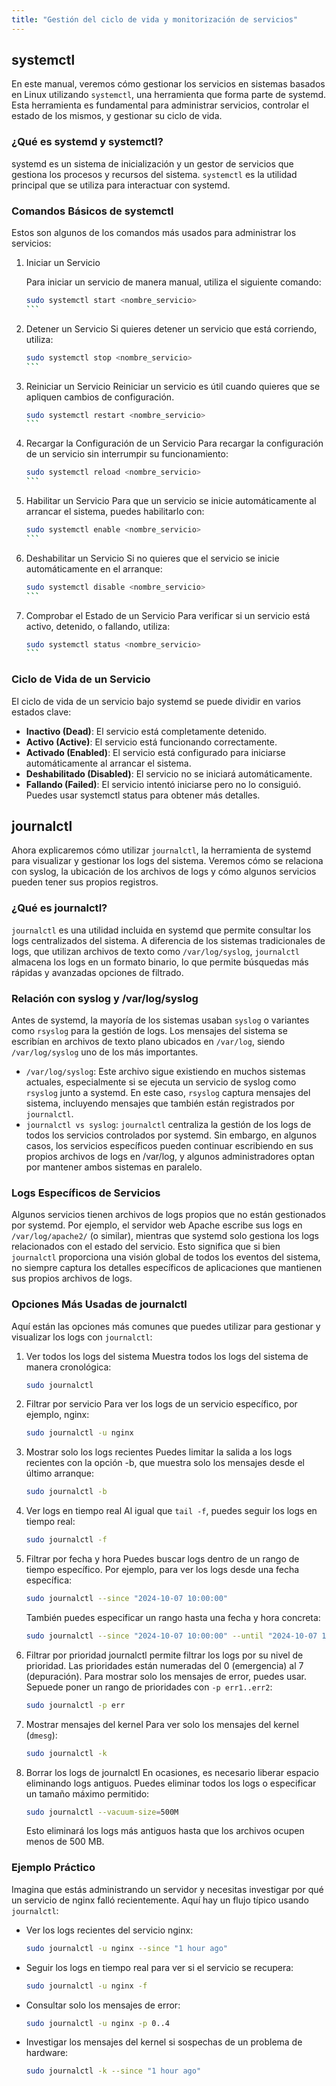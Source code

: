 ```yaml
---
title: "Gestión del ciclo de vida y monitorización de servicios"
---
```


## systemctl

En este manual, veremos cómo gestionar los servicios en sistemas basados en Linux utilizando `systemctl`, una herramienta que forma parte de systemd. Esta herramienta es fundamental para administrar servicios, controlar el estado de los mismos, y gestionar su ciclo de vida.

### ¿Qué es systemd y systemctl?

systemd es un sistema de inicialización y un gestor de servicios que gestiona los procesos y recursos del sistema. `systemctl` es la utilidad principal que se utiliza para interactuar con systemd.

### Comandos Básicos de systemctl

Estos son algunos de los comandos más usados para administrar los servicios:

1. Iniciar un Servicio
    
    Para iniciar un servicio de manera manual, utiliza el siguiente comando:
    ``````bash
    sudo systemctl start <nombre_servicio>
    ```
2. Detener un Servicio
    Si quieres detener un servicio que está corriendo, utiliza:

    ``````bash
    sudo systemctl stop <nombre_servicio>
    ```

3. Reiniciar un Servicio
    Reiniciar un servicio es útil cuando quieres que se apliquen cambios de configuración.

    ``````bash
    sudo systemctl restart <nombre_servicio>
    ```
4. Recargar la Configuración de un Servicio
    Para recargar la configuración de un servicio sin interrumpir su funcionamiento:

    ``````bash
    sudo systemctl reload <nombre_servicio>
    ```

5. Habilitar un Servicio
    Para que un servicio se inicie automáticamente al arrancar el sistema, puedes habilitarlo con:

    ``````bash
    sudo systemctl enable <nombre_servicio>
    ```

6. Deshabilitar un Servicio
    Si no quieres que el servicio se inicie automáticamente en el arranque:

    ``````bash
    sudo systemctl disable <nombre_servicio>
    ```

7. Comprobar el Estado de un Servicio
    Para verificar si un servicio está activo, detenido, o fallando, utiliza:

    ``````bash
    sudo systemctl status <nombre_servicio>
    ```

### Ciclo de Vida de un Servicio

El ciclo de vida de un servicio bajo systemd se puede dividir en varios estados clave:

* **Inactivo (Dead)**: El servicio está completamente detenido.
* **Activo (Active)**: El servicio está funcionando correctamente.
* **Activado (Enabled)**: El servicio está configurado para iniciarse automáticamente al arrancar el sistema.
* **Deshabilitado (Disabled)**: El servicio no se iniciará automáticamente.
* **Fallando (Failed)**: El servicio intentó iniciarse pero no lo consiguió. Puedes usar systemctl status para obtener más detalles.

## journalctl

Ahora explicaremos cómo utilizar `journalctl`, la herramienta de systemd para visualizar y gestionar los logs del sistema. Veremos cómo se relaciona con syslog, la ubicación de los archivos de logs y cómo algunos servicios pueden tener sus propios registros.

### ¿Qué es journalctl?

`journalctl` es una utilidad incluida en systemd que permite consultar los logs centralizados del sistema. A diferencia de los sistemas tradicionales de logs, que utilizan archivos de texto como `/var/log/syslog`, `journalctl` almacena los logs en un formato binario, lo que permite búsquedas más rápidas y avanzadas opciones de filtrado.

### Relación con syslog y /var/log/syslog

Antes de systemd, la mayoría de los sistemas usaban `syslog` o variantes como `rsyslog` para la gestión de logs. Los mensajes del sistema se escribían en archivos de texto plano ubicados en `/var/log`, siendo `/var/log/syslog` uno de los más importantes.

* `/var/log/syslog`: Este archivo sigue existiendo en muchos sistemas actuales, especialmente si se ejecuta un servicio de syslog como `rsyslog` junto a systemd. En este caso, `rsyslog` captura mensajes del sistema, incluyendo mensajes que también están registrados por `journalctl`.
* `journalctl vs syslog`: `journalctl` centraliza la gestión de los logs de todos los servicios controlados por systemd. Sin embargo, en algunos casos, los servicios específicos pueden continuar escribiendo en sus propios archivos de logs en /var/log, y algunos administradores optan por mantener ambos sistemas en paralelo.

### Logs Específicos de Servicios

Algunos servicios tienen archivos de logs propios que no están gestionados por systemd. Por ejemplo, el servidor web Apache escribe sus logs en `/var/log/apache2/` (o similar), mientras que systemd solo gestiona los logs relacionados con el estado del servicio. Esto significa que si bien `journalctl` proporciona una visión global de todos los eventos del sistema, no siempre captura los detalles específicos de aplicaciones que mantienen sus propios archivos de logs.

### Opciones Más Usadas de journalctl

Aquí están las opciones más comunes que puedes utilizar para gestionar y visualizar los logs con `journalctl`:

1. Ver todos los logs del sistema
    Muestra todos los logs del sistema de manera cronológica:

    ```bash
    sudo journalctl
    ```

2. Filtrar por servicio
    Para ver los logs de un servicio específico, por ejemplo, nginx:

    ```bash
    sudo journalctl -u nginx
    ```

3. Mostrar solo los logs recientes
    Puedes limitar la salida a los logs recientes con la opción -b, que muestra solo los mensajes desde el último arranque:
    ```bash
    sudo journalctl -b
    ```

4. Ver logs en tiempo real
    Al igual que `tail -f`, puedes seguir los logs en tiempo real:

    ```bash
    sudo journalctl -f
    ```

5. Filtrar por fecha y hora
    Puedes buscar logs dentro de un rango de tiempo específico. Por ejemplo, para ver los logs desde una fecha específica:
    ```bash
    sudo journalctl --since "2024-10-07 10:00:00"
    ```
    También puedes especificar un rango hasta una fecha y hora concreta:
    ```bash
    sudo journalctl --since "2024-10-07 10:00:00" --until "2024-10-07 12:00:00"
    ```

6. Filtrar por prioridad
    journalctl permite filtrar los logs por su nivel de prioridad. Las prioridades están numeradas del 0 (emergencia) al 7 (depuración). Para mostrar solo los mensajes de error, puedes usar. Sepuede poner un rango de prioridades con `-p err1..err2`:

    ```bash
    sudo journalctl -p err
    ```

7. Mostrar mensajes del kernel
    Para ver solo los mensajes del kernel (`dmesg`):
    ```bash
    sudo journalctl -k
    ```

8. Borrar los logs de journalctl
    En ocasiones, es necesario liberar espacio eliminando logs antiguos. Puedes eliminar todos los logs o especificar un tamaño máximo permitido:
    ```bash
    sudo journalctl --vacuum-size=500M
    ```
    Esto eliminará los logs más antiguos hasta que los archivos ocupen menos de 500 MB.

### Ejemplo Práctico

Imagina que estás administrando un servidor y necesitas investigar por qué un servicio de nginx falló recientemente. Aquí hay un flujo típico usando `journalctl`:

* Ver los logs recientes del servicio nginx:

    ```bash
    sudo journalctl -u nginx --since "1 hour ago"
    ```

* Seguir los logs en tiempo real para ver si el servicio se recupera:

    ```bash
    sudo journalctl -u nginx -f
    ```

* Consultar solo los mensajes de error:

    ```bash
    sudo journalctl -u nginx -p 0..4
    ```

* Investigar los mensajes del kernel si sospechas de un problema de hardware:

    ```bash
    sudo journalctl -k --since "1 hour ago"
    ```